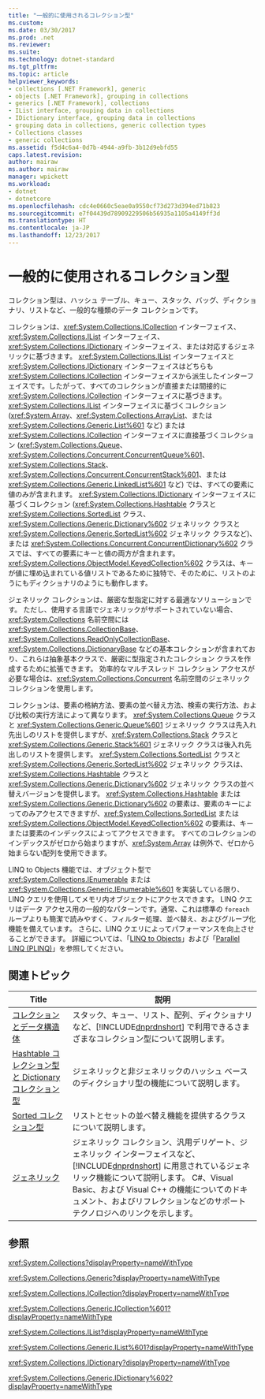 ```yaml
---
title: "一般的に使用されるコレクション型"
ms.custom: 
ms.date: 03/30/2017
ms.prod: .net
ms.reviewer: 
ms.suite: 
ms.technology: dotnet-standard
ms.tgt_pltfrm: 
ms.topic: article
helpviewer_keywords:
- collections [.NET Framework], generic
- objects [.NET Framework], grouping in collections
- generics [.NET Framework], collections
- IList interface, grouping data in collections
- IDictionary interface, grouping data in collections
- grouping data in collections, generic collection types
- Collections classes
- generic collections
ms.assetid: f5d4c6a4-0d7b-4944-a9fb-3b12d9ebfd55
caps.latest.revision: 
author: mairaw
ms.author: mairaw
manager: wpickett
ms.workload:
- dotnet
- dotnetcore
ms.openlocfilehash: cdc4e0660c5eae0a9550cf73d273d394ed71b823
ms.sourcegitcommit: e7f04439d78909229506b56935a1105a4149ff3d
ms.translationtype: HT
ms.contentlocale: ja-JP
ms.lasthandoff: 12/23/2017
---
```

# <a name="commonly-used-collection-types"></a>一般的に使用されるコレクション型
コレクション型は、ハッシュ テーブル、キュー、スタック、バッグ、ディクショナリ、リストなど、一般的な種類のデータ コレクションです。  
  
 コレクションは、<xref:System.Collections.ICollection> インターフェイス、<xref:System.Collections.IList> インターフェイス、<xref:System.Collections.IDictionary> インターフェイス、または対応するジェネリックに基づきます。 <xref:System.Collections.IList> インターフェイスと <xref:System.Collections.IDictionary> インターフェイスはどちらも <xref:System.Collections.ICollection> インターフェイスから派生したインターフェイスです。したがって、すべてのコレクションが直接または間接的に <xref:System.Collections.ICollection> インターフェイスに基づきます。 <xref:System.Collections.IList> インターフェイスに基づくコレクション (<xref:System.Array>、<xref:System.Collections.ArrayList>、または <xref:System.Collections.Generic.List%601> など) または <xref:System.Collections.ICollection> インターフェイスに直接基づくコレクション (<xref:System.Collections.Queue>、<xref:System.Collections.Concurrent.ConcurrentQueue%601>、<xref:System.Collections.Stack>、<xref:System.Collections.Concurrent.ConcurrentStack%601>、または <xref:System.Collections.Generic.LinkedList%601> など) では、すべての要素に値のみが含まれます。 <xref:System.Collections.IDictionary> インターフェイスに基づくコレクション (<xref:System.Collections.Hashtable> クラスと <xref:System.Collections.SortedList> クラス、<xref:System.Collections.Generic.Dictionary%602> ジェネリック クラスと <xref:System.Collections.Generic.SortedList%602> ジェネリック クラスなど)、または <xref:System.Collections.Concurrent.ConcurrentDictionary%602> クラスでは、すべての要素にキーと値の両方が含まれます。  <xref:System.Collections.ObjectModel.KeyedCollection%602> クラスは、キーが値に埋め込まれている値リストであるために独特で、そのために、リストのようにもディクショナリのようにも動作します。  
  
 ジェネリック コレクションは、厳密な型指定に対する最適なソリューションです。 ただし、使用する言語でジェネリックがサポートされていない場合、<xref:System.Collections> 名前空間には <xref:System.Collections.CollectionBase>、<xref:System.Collections.ReadOnlyCollectionBase>、<xref:System.Collections.DictionaryBase> などの基本コレクションが含まれており、これらは抽象基本クラスで、厳密に型指定されたコレクション クラスを作成するために拡張できます。 効率的なマルチスレッド コレクション アクセスが必要な場合は、<xref:System.Collections.Concurrent> 名前空間のジェネリック コレクションを使用します。  
  
 コレクションは、要素の格納方法、要素の並べ替え方法、検索の実行方法、および比較の実行方法によって異なります。 <xref:System.Collections.Queue> クラスと <xref:System.Collections.Generic.Queue%601> ジェネリック クラスは先入れ先出しのリストを提供しますが、<xref:System.Collections.Stack> クラスと <xref:System.Collections.Generic.Stack%601> ジェネリック クラスは後入れ先出しのリストを提供します。 <xref:System.Collections.SortedList> クラスと <xref:System.Collections.Generic.SortedList%602> ジェネリック クラスは、<xref:System.Collections.Hashtable> クラスと <xref:System.Collections.Generic.Dictionary%602> ジェネリック クラスの並べ替えバージョンを提供します。 <xref:System.Collections.Hashtable> または <xref:System.Collections.Generic.Dictionary%602> の要素は、要素のキーによってのみアクセスできますが、<xref:System.Collections.SortedList> または <xref:System.Collections.ObjectModel.KeyedCollection%602> の要素は、キーまたは要素のインデックスによってアクセスできます。 すべてのコレクションのインデックスがゼロから始まりますが、<xref:System.Array> は例外で、ゼロから始まらない配列を使用できます。  
  
 LINQ to Objects 機能では、オブジェクト型で <xref:System.Collections.IEnumerable> または <xref:System.Collections.Generic.IEnumerable%601> を実装している限り、LINQ クエリを使用してメモリ内オブジェクトにアクセスできます。 LINQ クエリはデータ アクセス用の一般的なパターンです。通常、これは標準の `foreach` ループよりも簡潔で読みやすく、フィルター処理、並べ替え、およびグループ化機能を備えています。 さらに、LINQ クエリによってパフォーマンスを向上させることができます。 詳細については、「[LINQ to Objects](http://msdn.microsoft.com/library/73cafe73-37cf-46e7-bfa7-97c7eea7ced9)」および「[Parallel LINQ (PLINQ)](../../../docs/standard/parallel-programming/parallel-linq-plinq.md)」を参照してください。  
  
## <a name="related-topics"></a>関連トピック  
  
|Title|説明|  
|-----------|-----------------|  
|[コレクションとデータ構造体](../../../docs/standard/collections/index.md)|スタック、キュー、リスト、配列、ディクショナリなど、[!INCLUDE[dnprdnshort](../../../includes/dnprdnshort-md.md)] で利用できるさまざまなコレクション型について説明します。|  
|[Hashtable コレクション型と Dictionary コレクション型](../../../docs/standard/collections/hashtable-and-dictionary-collection-types.md)|ジェネリックと非ジェネリックのハッシュ ベースのディクショナリ型の機能について説明します。|  
|[Sorted コレクション型](../../../docs/standard/collections/sorted-collection-types.md)|リストとセットの並べ替え機能を提供するクラスについて説明します。|  
|[ジェネリック](../../../docs/standard/generics/index.md)|ジェネリック コレクション、汎用デリゲート、ジェネリック インターフェイスなど、[!INCLUDE[dnprdnshort](../../../includes/dnprdnshort-md.md)] に用意されているジェネリック機能について説明します。 C#、Visual Basic、および Visual C++ の機能についてのドキュメント、およびリフレクションなどのサポート テクノロジへのリンクを示します。|  
  
## <a name="reference"></a>参照  
 <xref:System.Collections?displayProperty=nameWithType>  
  
 <xref:System.Collections.Generic?displayProperty=nameWithType>  
  
 <xref:System.Collections.ICollection?displayProperty=nameWithType>  
  
 <xref:System.Collections.Generic.ICollection%601?displayProperty=nameWithType>  
  
 <xref:System.Collections.IList?displayProperty=nameWithType>  
  
 <xref:System.Collections.Generic.IList%601?displayProperty=nameWithType>  
  
 <xref:System.Collections.IDictionary?displayProperty=nameWithType>  
  
 <xref:System.Collections.Generic.IDictionary%602?displayProperty=nameWithType>
